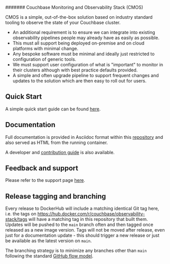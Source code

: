 ####### Couchbase Monitoring and Observability Stack (CMOS)

CMOS is a simple, out-of-the-box solution based on industry standard tooling to observe the state of your Couchbase cluster.
* An additional requirement is to ensure we can integrate into existing observability pipelines people may already have as easily as possible.
* This must all support being deployed on-premise and on cloud platforms with minimal change.
* Any bespoke software must be minimal and ideally just restricted to configuration of generic tools.
* We must support user configuration of what is "important" to monitor in their clusters although with best practice defaults provided.
* A simple and often upgrade pipeline to support frequent changes and updates to the solution which are then easy to roll out for users.

## Quick Start

A simple quick start guide can be found [here](./docs/modules/ROOT/pages/quickstart.adoc).

## Documentation

Full documentation is provided in Asciidoc format within this [repository](./docs/modules/ROOT/pages/index.adoc) and also served as HTML from the running container.

A developer and [contribution guide](./CONTRIBUTING.md) is also available.

## Feedback and support

Please refer to the support page [here](./docs/modules/ROOT/pages/support.adoc).

## Release tagging and branching
Every release to DockerHub will include a matching identical Git tag here, i.e. the tags on https://hub.docker.com/r/couchbase/observability-stack/tags will have a matching tag in this repository that built them.
Updates will be pushed to the `main` branch often and then tagged once released as a new image version.
Tags will not be moved after release, even just for a documentation update - this should trigger a new release or just be available as the latest version on `main`.

The branching strategy is to minimize any branches other than `main` following the standard [GitHub flow model](https://guides.github.com/introduction/flow/).
